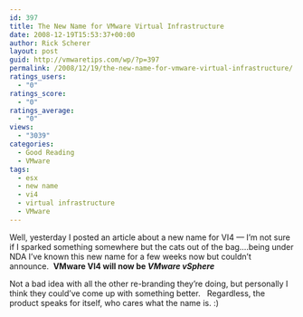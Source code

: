 ```yaml
---
id: 397
title: The New Name for VMware Virtual Infrastructure
date: 2008-12-19T15:53:37+00:00
author: Rick Scherer
layout: post
guid: http://vmwaretips.com/wp/?p=397
permalink: /2008/12/19/the-new-name-for-vmware-virtual-infrastructure/
ratings_users:
  - "0"
ratings_score:
  - "0"
ratings_average:
  - "0"
views:
  - "3039"
categories:
  - Good Reading
  - VMware
tags:
  - esx
  - new name
  - vi4
  - virtual infrastructure
  - VMware
---
```

Well, yesterday I posted an article about a new name for VI4 &#8212; I&#8217;m not sure if I sparked something somewhere but the cats out of the bag&#8230;.being under NDA I&#8217;ve known this new name for a few weeks now but couldn&#8217;t announce.  **VMware VI4 will now be _VMware vSphere_** 

Not a bad idea with all the other re-branding they&#8217;re doing, but personally I think they could&#8217;ve come up with something better.   Regardless, the product speaks for itself, who cares what the name is. :)